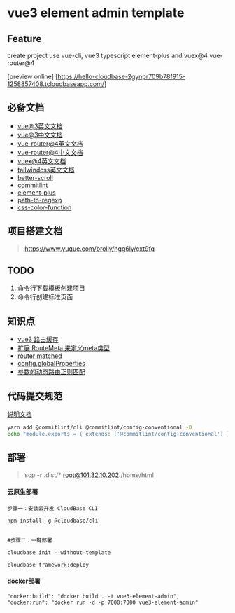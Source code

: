 # vue3 element admin template

## Feature

create project use vue-cli, vue3 typescript element-plus  and vuex@4 vue-router@4

[preview online] [https://hello-cloudbase-2gynpr709b78f915-1258857408.tcloudbaseapp.com/]

## 必备文档

- [vue@3英文文档](https://v3.vuejs.org/guide/introduction.html)
- [vue@3中文文档](https://v3.cn.vuejs.org/api/)
- [vue-router@4英文文档](https://next.router.vuejs.org/)
- [vue-router@4中文文档](https://next.router.vuejs.org/zh/index.html)
- [vuex@4英文文档](https://next.vuex.vuejs.org/)
- [tailwindcss英文文档](https://tailwindcss.com/)
- [better-scroll](https://better-scroll.github.io/docs/zh-CN/guide/)
- [commitlint](https://commitlint.js.org/#/guides-local-setup?id=install-husky)
- [element-plus](https://element-plus.gitee.io/#/zh-CN/component/installation)
- [path-to-regexp](https://www.npmjs.com/package/path-to-regexp)
- [css-color-function](https://www.npmjs.com/package/css-color-function)


## 项目搭建文档

> https://www.yuque.com/brolly/hgg6ly/cxt9fq

## TODO

1. 命令行下载模板创建项目
2. 命令行创建标准页面

## 知识点 

- [vue3 路由缓存](https://next.router.vuejs.org/guide/migration/index.html#router-view-keep-alive-and-transition)
- [扩展 RouteMeta 来定义meta类型](https://next.router.vuejs.org/zh/guide/advanced/meta.html)
- [router matched](https://next.router.vuejs.org/zh/api/#matched)
- [config.globalProperties](https://v3.cn.vuejs.org/guide/migration/global-api.html#vue-prototype-%E6%9B%BF%E6%8D%A2%E4%B8%BA-config-globalproperties)
- [参数的动态路由正则匹配]( https://next.router.vuejs.org/zh/guide/essentials/route-matching-syntax.html#%E5%8F%AF%E9%87%8D%E5%A4%8D%E7%9A%84%E5%8F%82%E6%95%B0)

## 代码提交规范

[说明文档](https://github.com/qqjay2017/react_typescript_webpack_test)

```sh
yarn add @commitlint/cli @commitlint/config-conventional -D
echo "module.exports = { extends: ['@commitlint/config-conventional'] };" > commitlint.config.js

```



## 部署

> scp -r  .dist/* root@101.32.10.202:/home/html


####  云原生部署

```
步骤一：安装云开发 CloudBase CLI

npm install -g @cloudbase/cli


#步骤二：一键部署

cloudbase init --without-template

cloudbase framework:deploy
```

#### docker部署

```
"docker:build": "docker build . -t vue3-element-admin",
"docker:run": "docker run -d -p 7000:7000 vue3-element-admin"
```

